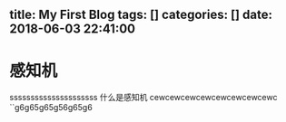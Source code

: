 title: My First Blog
tags: []
categories: []
date: 2018-06-03 22:41:00
---
# 感知机
sssssssssssssssssssss
什么是感知机
cewcewcewcewcewcewcewcewc
``g6g65g65g56g65g6